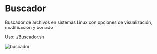 # Buscador
Buscador de archivos en sistemas Linux con opciones de visualización, modificación y borrado

Uso: ./Buscador.sh


![buscador](https://github.com/user-attachments/assets/52f3fb64-d877-4fc9-b40b-03dae1b9cd5d)
